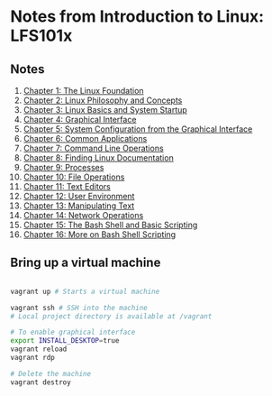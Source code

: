 # Notes from Introduction to Linux: LFS101x

## Notes
1. [Chapter 1: The Linux Foundation](ch01/README.md)
2. [Chapter 2: Linux Philosophy and Concepts](ch02/README.md)
3. [Chapter 3: Linux Basics and System Startup](ch03/README.md)
4. [Chapter 4: Graphical Interface](ch04/README.md)
5. [Chapter 5: System Configuration from the Graphical Interface](ch05/README.md)
6. [Chapter 6: Common Applications](ch06/README.md)
7. [Chapter 7: Command Line Operations](ch07/README.md)
8. [Chapter 8: Finding Linux Documentation](ch08/README.md)
9. [Chapter 9: Processes](ch09/README.md)
10. [Chapter 10: File Operations](ch10/README.md)
11. [Chapter 11: Text Editors](ch11/README.md)
12. [Chapter 12: User Environment](ch12/README.md)
13. [Chapter 13: Manipulating Text](ch13/README.md)
14. [Chapter 14: Network Operations](ch14/README.md)
15. [Chapter 15: The Bash Shell and Basic Scripting](ch15/README.md)
16. [Chapter 16: More on Bash Shell Scripting](ch16/README.md)

## Bring up a virtual machine
```sh

vagrant up # Starts a virtual machine

vagrant ssh # SSH into the machine
# Local project directory is available at /vagrant

# To enable graphical interface
export INSTALL_DESKTOP=true
vagrant reload
vagrant rdp

# Delete the machine
vagrant destroy
```
